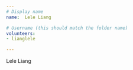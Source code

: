 ```yaml
---
# Display name
name:  Lele Liang

# Username (this should match the folder name)
volunteers:
- lianglele

---
```


Lele Liang